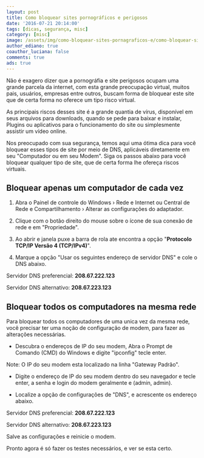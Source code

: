 ```yaml
---
layout: post
title: Como bloquear sites pornográficos e perigosos
date: '2016-07-21 20:14:00'
tags: [dicas, segurança, misc]
category: [misc]
image: /assets/img/como-bloquear-sites-pornagraficos-e/como-bloquear-sites-pornagraficos-e.jpg
author_ediano: true
coauthor_luciana: false
comments: true
ads: true
---
```


Não é exagero dizer que a pornográfia e site perigosos ocupam uma grande parcela da internet, com esta grande preocupação virtual, muitos pais, usuários, empresas entre outros, buscam forma de bloquear este site que de certa forma no oferece um tipo risco virtual.

As principais riscos desses site é a grande quantia de vírus, disponível em seus arquivos para downloads, quando se pede para baixar e instalar, Plugins ou aplicativos para o funcionamento do site ou simplesmente assistir um vídeo online.

Nos preocupado com sua segurança, temos aqui uma ótima dica para você bloquear esses tipos de site por meio de DNS, aplicáveis diretamente em seu "Computador ou em seu Modem". Siga os passos abaixo para você bloquear qualquer tipo de site, que de certa forma lhe ofereça riscos virtuais.

## Bloquear apenas um computador de cada vez
1. Abra o Painel de controle do Windows › Rede e Internet ou Central de Rede e Compartilhamento › Alterar as configurações do adaptador.

2. Clique com o botão direito do mouse sobre o ícone de sua conexão de rede e em "Propriedade".

3. Ao abrir e janela puxe a barra de rola ate encontra a opção "**Protocolo TCP/IP Versão 4 (TCP/IPv4)**".

4. Marque a opção "Usar os seguintes endereço de servidor DNS" e cole o DNS abaixo.

Servidor DNS preferencial: **208.67.222.123**

Servidor DNS alternativo: **208.67.223.123**

## Bloquear todos os computadores na mesma rede
Para bloquear todos os computadores de uma unica vez da mesma rede, você precisar ter uma noção de configuração de modem, para fazer as alterações necessárias.

* Descubra o endereços de IP do seu modem, Abra o Prompt de Comando (CMD) do Windows e digite "ipconfig" tecle enter.

Note: O IP do seu modem esta localizado na linha "Gateway Padrão".

* Digite o endereço de IP do seu modem dentro do seu navegador e tecle enter, a senha e login do modem geralmente e (admin, admin).

* Localize a opção de configurações de "DNS", e acrescente os endereço abaixo.

Servidor DNS preferencial: **208.67.222.123**

Servidor DNS alternativo: **208.67.223.123**

Salve as configurações e reinicie o modem.

Pronto agora é só fazer os testes necessários, e ver se esta certo.